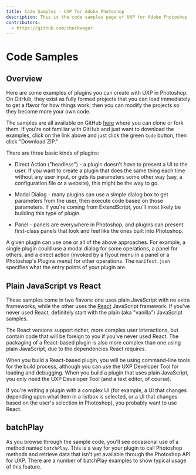 ```yaml
---
title: Code Samples - UXP for Adobe Photoshop
description: This is the code samples page of UXP for Adobe Photoshop
contributors:
  - https://github.com/chuckweger
---
```


# Code Samples

## Overview

Here are some examples of plugins you can create with UXP in Photoshop. On GitHub, they exist as fully formed projects that you can load immediately to get a flavor for how things work; then you can modify the projects so they become more your own code.

The samples are all available on GitHub [here](#) where you can clone or fork them. If you're not familiar with GitHub and just want to download the examples, click on the link above and just click the green `Code` button, then click "Download ZIP."

There are three basic kinds of plugins:

* Direct Action ("headless") - a plugin doesn't *have* to present a UI to the user. If you want to create a plugin that does the same thing each time without any user input, or gets its parameters some other way (say, a configuration file or a website), this might be the way to go.

* Modal Dialog - many plugins can use a simple dialog box to get parameters from the user, then execute code based on those parameters. If you're coming from ExtendScript, you'll most likely be building this type of plugin.

* Panel - panels are everywhere in Photoshop, and plugins can present first-class panels that look and feel like the ones built into Photoshop.

A given plugin can use one or all of the above approaches. For example, a single plugin could use a modal dialog for some operations, a panel for others, and a direct action (invoked by a flyout menu in a panel or a Photoshop's Plugins menu) for other operations. The `manifest.json` specifies what the entry points of your plugin are.

## Plain JavaScript vs React

These samples come in two flavors: one uses plain JavaScript with no extra frameworks, while the other uses the [React](https://reactjs.org) JavaScript framework. If you've never used React, definitely start with the plain (aka "vanilla") JavaScript samples.

The React versions support richer, more complex user interactions, but contain code that will be foreign to you if you've never used React. The packaging of a React-based plugin is also more complex than one using plain JavaScript, due to the dependencies React requires.

When you build a React-based plugin, you will be using command-line tools for the build process, although you can use the UXP Developer Tool for loading and debugging. When you build a plugin that uses plain JavaScript, you only need the UXP Developer Tool (and a text editor, of course).

If you're writing a plugin with a complex UI (for example, a UI that changes depending upon what item in a listbox is selected, or a UI that changes based on the user's selection in Photoshop), you probably want to use React.

## batchPlay

As you browse through the sample code, you'll see occasional use of a method named `batchPlay`. This is a way for your plugin to call Photoshop methods and retrieve data that isn't yet available through the Photoshop API for UXP. There are a number of batchPlay examples to show typical usage of this feature.